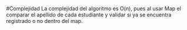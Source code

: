 #Complejidad
La complejidad del algoritmo es O(n), pues al usar Map el comparar el apellido de cada estudiante y validar si ya se encuentra registrado o no dentro del map. 
